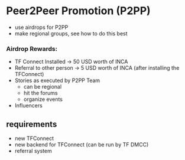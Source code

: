 
# Peer2Peer Promotion (P2PP)

- use airdrops for P2PP 
- make regional groups, see how to do this best

### Airdrop Rewards:

- TF Connect Installed -> 50 USD worth of INCA
- Referral to other person -> 5 USD worth of INCA (after installing the TFConnect)
- Stories as executed by P2PP Team
  - can be regional
  - hit the forums
  - organize events
- Influencers

## requirements

- new TFConnect 
- new backend for TFConnect (can be run by TF DMCC)
- referral system